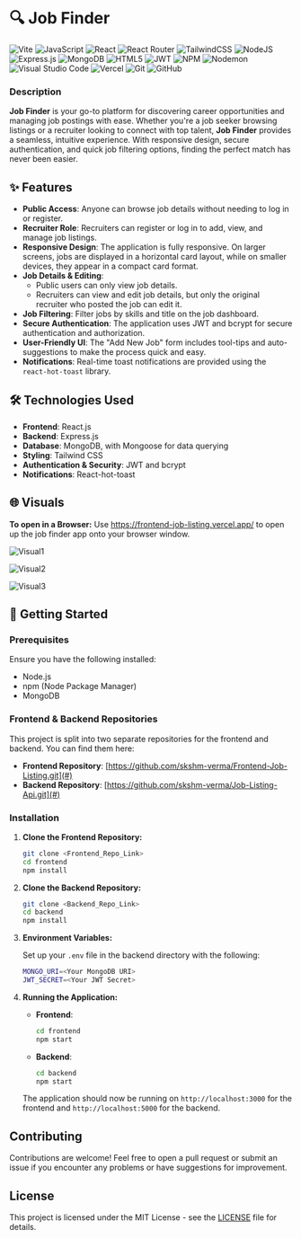 # 🔍 Job Finder 
![Vite](https://img.shields.io/badge/vite-%23646CFF.svg?style=for-the-badge&logo=vite&logoColor=white) ![JavaScript](https://img.shields.io/badge/javascript-%23323330.svg?style=for-the-badge&logo=javascript&logoColor=%23F7DF1E) ![React](https://img.shields.io/badge/react-%2320232a.svg?style=for-the-badge&logo=react&logoColor=%2361DAFB) ![React Router](https://img.shields.io/badge/React_Router-CA4245?style=for-the-badge&logo=react-router&logoColor=white) ![TailwindCSS](https://img.shields.io/badge/tailwindcss-%2338B2AC.svg?style=for-the-badge&logo=tailwind-css&logoColor=white) ![NodeJS](https://img.shields.io/badge/node.js-6DA55F?style=for-the-badge&logo=node.js&logoColor=white) ![Express.js](https://img.shields.io/badge/express.js-%23404d59.svg?style=for-the-badge&logo=express&logoColor=%2361DAFB) ![MongoDB](https://img.shields.io/badge/MongoDB-%234ea94b.svg?style=for-the-badge&logo=mongodb&logoColor=white) ![HTML5](https://img.shields.io/badge/html5-%23E34F26.svg?style=for-the-badge&logo=html5&logoColor=white) ![JWT](https://img.shields.io/badge/JWT-black?style=for-the-badge&logo=JSON%20web%20tokens) ![NPM](https://img.shields.io/badge/NPM-%23CB3837.svg?style=for-the-badge&logo=npm&logoColor=white) ![Nodemon](https://img.shields.io/badge/NODEMON-%23323330.svg?style=for-the-badge&logo=nodemon&logoColor=%BBDEAD) ![Visual Studio Code](https://img.shields.io/badge/Visual%20Studio%20Code-0078d7.svg?style=for-the-badge&logo=visual-studio-code&logoColor=white) ![Vercel](https://img.shields.io/badge/vercel-%23000000.svg?style=for-the-badge&logo=vercel&logoColor=white) 	![Git](https://img.shields.io/badge/git-%23F05033.svg?style=for-the-badge&logo=git&logoColor=white) ![GitHub](https://img.shields.io/badge/github-%23121011.svg?style=for-the-badge&logo=github&logoColor=white)


### Description
**Job Finder** is your go-to platform for discovering career opportunities and managing job postings with ease. Whether you're a job seeker browsing listings or a recruiter looking to connect with top talent, **Job Finder** provides a seamless, intuitive experience. With responsive design, secure authentication, and quick job filtering options, finding the perfect match has never been easier.

## ✨ Features

- **Public Access**: Anyone can browse job details without needing to log in or register.
- **Recruiter Role**: Recruiters can register or log in to add, view, and manage job listings.
- **Responsive Design**: The application is fully responsive. On larger screens, jobs are displayed in a horizontal card layout, while on smaller devices, they appear in a compact card format.
- **Job Details & Editing**: 
  - Public users can only view job details.
  - Recruiters can view and edit job details, but only the original recruiter who posted the job can edit it.
- **Job Filtering**: Filter jobs by skills and title on the job dashboard.
- **Secure Authentication**: The application uses JWT and bcrypt for secure authentication and authorization.
- **User-Friendly UI**: The "Add New Job" form includes tool-tips and auto-suggestions to make the process quick and easy.
- **Notifications**: Real-time toast notifications are provided using the `react-hot-toast` library.

## 🛠️ Technologies Used

- **Frontend**: React.js
- **Backend**: Express.js
- **Database**: MongoDB, with Mongoose for data querying
- **Styling**: Tailwind CSS
- **Authentication & Security**: JWT and bcrypt
- **Notifications**: React-hot-toast

## 🌐 Visuals
**To open in a Browser:**  Use https://frontend-job-listing.vercel.app/ to open up the job finder app onto your browser window.

![Visual1](https://github.com/user-attachments/assets/1f19a336-bba7-44a2-abc5-556220095e95)

![Visual2](https://github.com/user-attachments/assets/3bc92b2e-1d58-423d-89ec-0d5049bd197c)

![Visual3](https://github.com/user-attachments/assets/83b6bbbb-5233-4cc8-88d1-ac644e0c84cf)

## 🚀 Getting Started

### Prerequisites

Ensure you have the following installed:

- Node.js
- npm (Node Package Manager)
- MongoDB

### Frontend & Backend Repositories

This project is split into two separate repositories for the frontend and backend. You can find them here:

- **Frontend Repository**: [https://github.com/skshm-verma/Frontend-Job-Listing.git](#)
- **Backend Repository**: [https://github.com/skshm-verma/Job-Listing-Api.git](#)

### Installation

1. **Clone the Frontend Repository:**

    ```bash
    git clone <Frontend_Repo_Link>
    cd frontend
    npm install
    ```

2. **Clone the Backend Repository:**

    ```bash
    git clone <Backend_Repo_Link>
    cd backend
    npm install
    ```

3. **Environment Variables:**

    Set up your `.env` file in the backend directory with the following:

    ```bash
    MONGO_URI=<Your MongoDB URI>
    JWT_SECRET=<Your JWT Secret>
    ```

4. **Running the Application:**

    - **Frontend**: 
        ```bash
        cd frontend
        npm start
        ```
    - **Backend**: 
        ```bash
        cd backend
        npm start
        ```

    The application should now be running on `http://localhost:3000` for the frontend and `http://localhost:5000` for the backend.

## Contributing

Contributions are welcome! Feel free to open a pull request or submit an issue if you encounter any problems or have suggestions for improvement.

## License

This project is licensed under the MIT License - see the [LICENSE](LICENSE) file for details.


